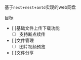 
基于`next`+`nest`+`antd`实现的web网盘

目标
- [ ]基础文件上传下载功能
  - [ ] 支持断点续传

- [ ]文件管理
  -[ ] 图片视频预览

- [ ]文件分享
  


